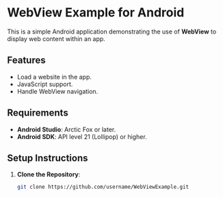 # WebView Example for Android

This is a simple Android application demonstrating the use of **WebView** to display web content within an app.

## Features
- Load a website in the app.
- JavaScript support.
- Handle WebView navigation.

## Requirements
- **Android Studio**: Arctic Fox or later.
- **Android SDK**: API level 21 (Lollipop) or higher.

## Setup Instructions

1. **Clone the Repository**:
   ```bash
   git clone https://github.com/username/WebViewExample.git
